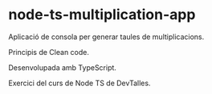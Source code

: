 # node-ts-multiplication-app

Aplicació de consola per generar taules de multiplicacions.


Principis de Clean code.

Desenvolupada amb TypeScript.

Exercici del curs de Node TS de DevTalles.


